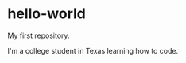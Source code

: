 hello-world
===========

My first repository.

I'm a college student in Texas learning how to code. 
